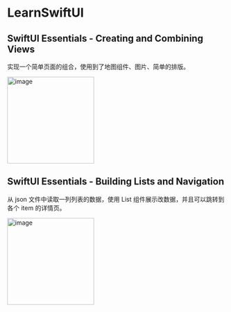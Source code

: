 # LearnSwiftUI

## SwiftUI Essentials - Creating and Combining Views

实现一个简单页面的组合，使用到了地图组件、图片、简单的排版。

<img width="200" alt="image" src="https://user-images.githubusercontent.com/18136549/166410480-7a970290-b267-4863-9d05-9109c0a83ad8.png">

## SwiftUI Essentials - Building Lists and Navigation

从 json 文件中读取一列列表的数据，使用 List 组件展示改数据，并且可以跳转到各个 item 的详情页。

<img width="200" alt="image" src="https://user-images.githubusercontent.com/18136549/166422379-facddf7f-d9ca-4dcd-af2e-7c166fa7f4eb.gif">
